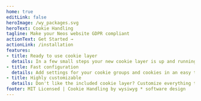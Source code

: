 ```yaml
---
home: true
editLink: false
heroImage: /wy_packages.svg
heroText: Cookie Handling
tagline: Make your Neos website GDPR compliant
actionText: Get Started →
actionLink: /installation
features:
- title: Ready to use cookie layer
  details: In a few small steps your new cookie layer is up and running with the packaged Bootstrap cookie layer
- title: Fast configuration
  details: Add settings for your cookie groups and cookies in an easy to understand pattern 
- title: Highly customizable
  details: Don't like the included cookie layer? Customize everything to fit your needs and style
footer: MIT Licensed | Cookie Handling by wysiwyg * software design
---
```

